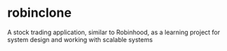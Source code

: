 # robinclone
A stock trading application, similar to Robinhood, as a learning project for system design and working with scalable systems
